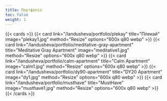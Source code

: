 ```yaml
---
title: Портфоліо
toc: false
weight: 1
---
```


{{< cards >}}
  {{< card link="/landusheva/portfolio/plekay" title="Плекай" image="plekay1.jpg" method="Resize" options="600x q80 webp" >}}
  {{< card link="/landusheva/portfolio/meditative-gray-apartment" title="Meditative Gray Apartment" image="meditative1.jpg" method="Resize" options="600x q80 webp" >}}
  {{< card link="/landusheva/portfolio/calm-apartment" title="Calm Apartment" image="calm1.jpg" method="Resize" options="600x q80 webp" >}}
  {{< card link="/landusheva/portfolio/dy90-apartment" title="DY20 Apartment" image="dy1.jpg" method="Resize" options="600x q80 webp" >}}
  {{< card link="/landusheva/portfolio/musthave" title="MustHave" image="musthave1.jpg" method="Resize" options="600x q80 webp" >}}
{{< /cards >}}
